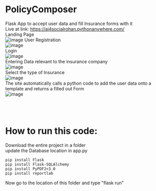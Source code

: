 # PolicyComposer
Flask App to accept user data and fill Insurance forms with it<br>
Live at link: https://ai4socialrohan.pythonanywhere.com/  <br>
Landing Page<br>
![image](https://github.com/rohankant/PolicyComposer/assets/85503948/c60837ee-6596-4505-9f9e-0ed73a4ca75c)
User Registration <br>
![image](https://github.com/rohankant/PolicyComposer/assets/85503948/fb3853f8-6667-4dde-906b-c664fcf36bf0)<br>
Login <br>
![image](https://github.com/rohankant/PolicyComposer/assets/85503948/6efd9772-e4d7-4eaa-b60e-7461057d146a)<br>
Entering Data relevant to the insurance company <br>
![image](https://github.com/rohankant/PolicyComposer/assets/85503948/69f54bd2-66a4-4307-8e9d-b1a85b6b2181)<br>
Select the type of Insurance <br>
![image](https://github.com/rohankant/PolicyComposer/assets/85503948/f3e8fee3-4330-4f01-b66a-cbf6f867a74a)<br>
The site automatically calls a python code to add the user data onto a template and returns a filled out Form <br>
![image](https://github.com/rohankant/PolicyComposer/assets/85503948/a1341d17-bdbc-42c7-9a97-11b96e07c61c)<br><br><br><br>
# How to run this code:
Download the entire project in a folder<br>
update the Database location in app.py <br>
```
pip install Flask
pip install Flask-SQLAlchemy
pip install PyPDF2<3.0
pip install reportlab
```
Now go to the location of this folder and type "flask run"<br>
